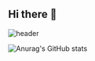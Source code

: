 ## Hi there 👋

![header](https://capsule-render.vercel.app/api?text=Welcome%2to%2yh112's%2Github&type=wave&color=auto&height=300&section=header&text=capsule%20render&fontSize=90)

![Anurag's GitHub stats](https://github-readme-stats.vercel.app/api?username=yh112&show_icons=true&theme=radical)

